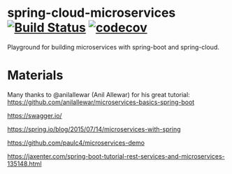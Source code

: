 # spring-cloud-microservices [![Build Status](https://travis-ci.org/martinfoersterling/spring-cloud-microservices.svg?branch=develop)](https://travis-ci.org/martinfoersterling/spring-cloud-microservices) [![codecov](https://codecov.io/gh/martinfoersterling/spring-cloud-microservices/branch/develop/graph/badge.svg)](https://codecov.io/gh/martinfoersterling/spring-cloud-microservices)

Playground for building microservices with spring-boot and spring-cloud.

# Materials

Many thanks to @anilallewar (Anil Allewar) for his great tutorial:
https://github.com/anilallewar/microservices-basics-spring-boot

https://swagger.io/

https://spring.io/blog/2015/07/14/microservices-with-spring

https://github.com/paulc4/microservices-demo

https://jaxenter.com/spring-boot-tutorial-rest-services-and-microservices-135148.html

